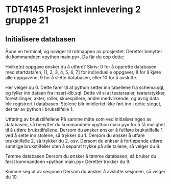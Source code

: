 # TDT4145 Prosjekt innlevering 2 gruppe 21

## Initialisere databasen
Åpne en terminal, og naviger til rotmappen av prosjektet. Deretter benytter du kommandoen «python main.py». Da får du opp dette:

Hvilke(n) oppgave ønsker du å utføre?
Skriv:
0 for å opprette databasen med startdata'en,
[1, 2, 3, 4, 5, 6, 7] for individuelle oppgaver,
8 for å kjøre alle oppgavene,
9 for å slette databasen,
eller 10 for å avslutte. 

Her velger du 0. Dette fører til at python setter inn tabellene fra schema.sql, og fyller inn dataen fra insert-db.sql.
Dette vil si at teatersaler, teaterstykker, forestillinger, akter, roller, skuespillere, andre medvirkende, og øvrig data blir registrert i databasen. Stolene blir imidlertid ikke ført inn i dette steget, det tar av python i brukstilfelle 1.

Utføring av brukstilfellene
På samme måte som ved initialiseringen av databasen, så benytter du kommandoen «python main.py» for å få mulighet til å utføre brukstilfellene. 
Dersom du ønsker ønsker å fullføre brukstilfelle 1 ved å sette inn stolene, så trykker du 1. Dersom du ønsker å utføre brukstilfelle 2, så trykker du 2, osv.
Dersom du ønkser å fortløpende utføre samtlige brukstilfeller uten å separat trykke på alle tallene, så velger du 8.

Tømme databasen
Dersom du ønsker å tømme databasen, så bruker du først kommandoen «python main.py» Deretter trykker du 9.

Komme seg ut av sesjonen
Dersom du ønsker å avslutte sesjonen, så velger du 10.